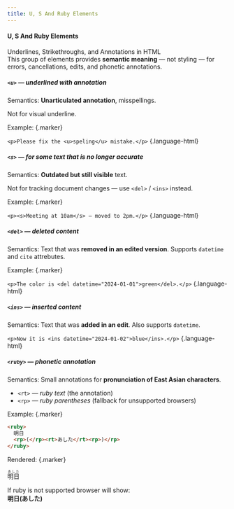 ```yaml
---
title: U, S And Ruby Elements
---
```


#### U, S And Ruby Elements

Underlines, Strikethroughs, and Annotations in HTML  
This group of elements provides **semantic meaning** — not styling — for errors, cancellations, edits, and phonetic annotations.


##### `<u>` — underlined with annotation
  
Semantics: **Unarticulated annotation**, misspellings.  

Not for visual underline.

Example: {.marker}  

`<p>Please fix the <u>speling</u> mistake.</p>` {.language-html}  


##### `<s>` — for some text that is no longer accurate  
Semantics: **Outdated but still visible** text.  

Not for tracking document changes — use `<del>` / `<ins>` instead.

Example: {.marker}  

`<p><s>Meeting at 10am</s> — moved to 2pm.</p>` {.language-html}  


##### `<del>` — deleted content  
Semantics: Text that was **removed in an edited version**. Supports `datetime` and `cite` attrebutes.

Example: {.marker}  

`<p>The color is <del datetime="2024-01-01">green</del>.</p>` {.language-html}  


##### `<ins>` — inserted content  
Semantics: Text that was **added in an edit**. Also supports `datetime`.

`<p>Now it is <ins datetime="2024-01-02">blue</ins>.</p>` {.language-html}  


##### `<ruby>` — phonetic annotation  

Semantics: Small annotations for **pronunciation of East Asian characters**.

- `<rt>` — *ruby text* (the annotation)
- `<rp>` — *ruby parentheses* (fallback for unsupported browsers)

Example: {.marker}  

```html
<ruby>
  明日
  <rp>(</rp><rt>あした</rt><rp>)</rp>
</ruby>
```

Rendered: {.marker}  

<ruby>
  明日
  <rp>(</rp><rt>あした</rt><rp>)</rp>
</ruby>


If ruby is not supported browser will show:  
**明日(あした)** 